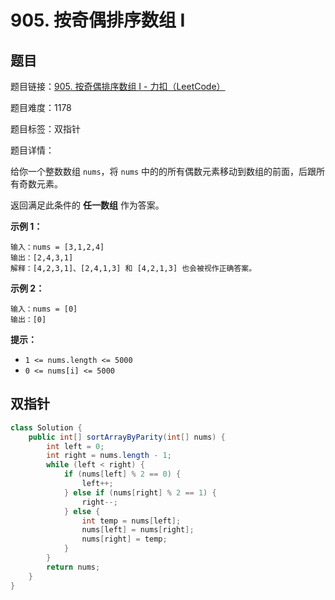 # 905. 按奇偶排序数组 I

## 题目

题目链接：[905. 按奇偶排序数组 I - 力扣（LeetCode）](https://leetcode.cn/problems/sort-array-by-parity/description/)

题目难度：1178

题目标签：双指针

题目详情：

给你一个整数数组 `nums`，将 `nums` 中的的所有偶数元素移动到数组的前面，后跟所有奇数元素。

返回满足此条件的 **任一数组** 作为答案。

**示例 1：**

```
输入：nums = [3,1,2,4]
输出：[2,4,3,1]
解释：[4,2,3,1]、[2,4,1,3] 和 [4,2,1,3] 也会被视作正确答案。
```

**示例 2：**

```
输入：nums = [0]
输出：[0]
```

**提示：**

- `1 <= nums.length <= 5000`
- `0 <= nums[i] <= 5000`



## 双指针

``` java
class Solution {
    public int[] sortArrayByParity(int[] nums) {
        int left = 0;
        int right = nums.length - 1;
        while (left < right) {
            if (nums[left] % 2 == 0) {
                left++;
            } else if (nums[right] % 2 == 1) {
                right--;
            } else {
                int temp = nums[left];
                nums[left] = nums[right];
                nums[right] = temp;
            }
        }
        return nums;
    }
}
```